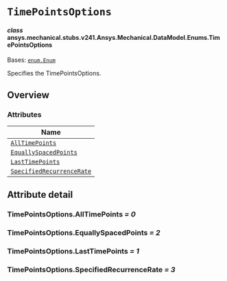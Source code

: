 <!-- vale off -->

<a id="timepointsoptions"></a>

# `TimePointsOptions`

<a id="ansys.mechanical.stubs.v241.Ansys.Mechanical.DataModel.Enums.TimePointsOptions"></a>

#### *class* ansys.mechanical.stubs.v241.Ansys.Mechanical.DataModel.Enums.TimePointsOptions

Bases: [`enum.Enum`](https://docs.python.org/3/library/enum.html#enum.Enum)

Specifies the TimePointsOptions.

<!-- !! processed by numpydoc !! -->

<a id="overview"></a>

## Overview

### Attributes

| Name |
| ------------------------------------------------------------------------- |
| [`AllTimePoints`](#TimePointsOptions.AllTimePoints) |
| [`EquallySpacedPoints`](#TimePointsOptions.EquallySpacedPoints) |
| [`LastTimePoints`](#TimePointsOptions.LastTimePoints) |
| [`SpecifiedRecurrenceRate`](#TimePointsOptions.SpecifiedRecurrenceRate) |

<a id="attribute-detail"></a>

## Attribute detail

<a id="TimePointsOptions.AllTimePoints"></a>

### TimePointsOptions.AllTimePoints *= 0*

<a id="TimePointsOptions.EquallySpacedPoints"></a>

### TimePointsOptions.EquallySpacedPoints *= 2*

<a id="TimePointsOptions.LastTimePoints"></a>

### TimePointsOptions.LastTimePoints *= 1*

<a id="TimePointsOptions.SpecifiedRecurrenceRate"></a>

### TimePointsOptions.SpecifiedRecurrenceRate *= 3*

<!-- vale on -->
